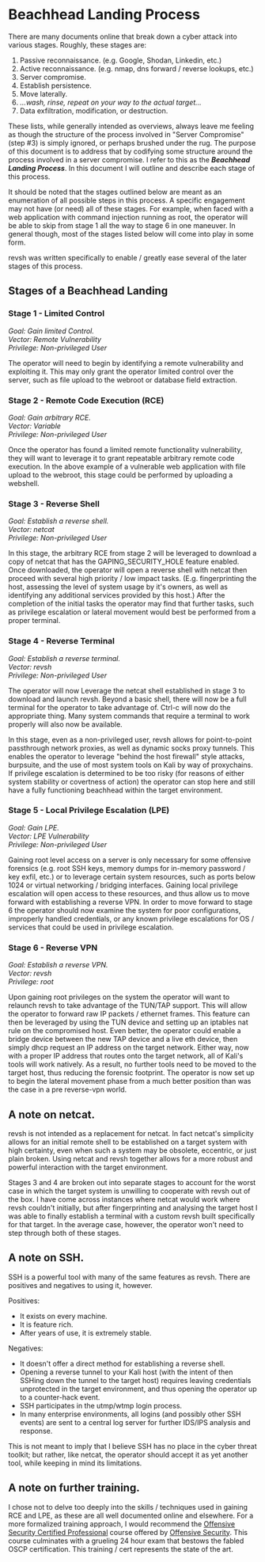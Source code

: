
# Beachhead Landing Process

There are many documents online that break down a cyber attack into various stages. Roughly, these stages are:

1. Passive reconnaissance. (e.g. Google, Shodan, Linkedin, etc.)
2. Active reconnaissance. (e.g. nmap, dns forward / reverse lookups, etc.)
3. Server compromise.
4. Establish persistence.
5. Move laterally.
6. *...wash, rinse, repeat on your way to the actual target...*
7. Data exfiltration, modification, or destruction.

These lists, while generally intended as overviews, always leave me feeling as though the structure of the process involved in "Server Compromise" (step #3) is simply ignored, or perhaps brushed under the rug. The purpose of this document is to address that by codifying some structure around the process involved in a server compromise. I refer to this as the ***Beachhead Landing Process***. In this document I will outline and describe each stage of this process.

It should be noted that the stages outlined below are meant as an enumeration of all possible steps in this process. A specific engagement may not have (or need) all of these stages. For example, when faced with a web application with command injection running as root, the operator will be able to skip from stage 1 all the way to stage 6 in one maneuver. In general though, most of the stages listed below will come into play in some form.

revsh was written specifically to enable / greatly ease several of the later stages of this process.

## Stages of a Beachhead Landing 

### Stage 1 - Limited Control

*Goal: Gain limited Control.*<br>
*Vector: Remote Vulnerability*<br>
*Privilege: Non-privileged User*

The operator will need to begin by identifying a remote vulnerability and exploiting it. This may only grant the operator limited control over the server, such as file upload to the webroot or database field extraction.

### Stage 2 - Remote Code Execution (RCE)

*Goal: Gain arbitrary RCE.*<br>
*Vector: Variable*<br>
*Privilege: Non-privileged User*

Once the operator has found a limited remote functionality vulnerability, they will want to leverage it to grant repeatable arbitrary remote code execution. In the above example of a vulnerable web application with file upload to the webroot, this stage could be performed by uploading a webshell.

### Stage 3 - Reverse Shell

*Goal: Establish a reverse shell.*<br>
*Vector: netcat*<br>
*Privilege: Non-privileged User*

In this stage, the arbitrary RCE from stage 2 will be leveraged to download a copy of netcat that has the GAPING_SECURITY_HOLE feature enabled. Once downloaded, the operator will open a reverse shell with netcat then proceed with several high priority / low impact tasks. (E.g. fingerprinting the host, assessing the level of system usage by it's owners, as well as identifying any additional services provided by this host.) After the completion of the initial tasks the operator may find that further tasks, such as privilege escalation or lateral movement would best be performed from a proper terminal.

### Stage 4 - Reverse Terminal

*Goal: Establish a reverse terminal.*<br>
*Vector: revsh*<br>
*Privilege: Non-privileged User*

The operator will now Leverage the netcat shell established in stage 3 to download and launch revsh. Beyond a basic shell, there will now be a full terminal for the operator to take advantage of. Ctrl-c will now do the appropriate thing. Many system commands that require a terminal to work properly will also now be available.

In this stage, even as a non-privileged user, revsh allows for point-to-point passthrough network proxies, as well as dynamic socks proxy tunnels. This enables the operator to leverage "behind the host firewall" style attacks, burpsuite, and the use of most system tools on Kali by way of proxychains. If privilege escalation is determined to be too risky (for reasons of either system stability or covertness of action) the operator can stop here and still have a fully functioning beachhead within the target environment.

### Stage 5 - Local Privilege Escalation (LPE)

*Goal: Gain LPE.*<br>
*Vector: LPE Vulnerability*<br>
*Privilege: Non-privileged User*

Gaining root level access on a server is only necessary for some offensive forensics (e.g. root SSH keys, memory dumps for in-memory password / key exfil, etc.) or to leverage certain system resources, such as ports below 1024 or virtual networking / bridging interfaces. Gaining local privilege escalation will open access to these resources, and thus allow us to move forward with establishing a reverse VPN. In order to move forward to stage 6 the operator should now examine the system for poor configurations, improperly handled credentials, or any known privilege escalations for OS / services that could be used in privilege escalation.

### Stage 6 - Reverse VPN

*Goal: Establish a reverse VPN.*<br>
*Vector: revsh*<br>
*Privilege: root*

Upon gaining root privileges on the system the operator will want to relaunch revsh to take advantage of the TUN/TAP support. This will allow the operator to forward raw IP packets / ethernet frames. This feature can then be leveraged by using the TUN device and setting up an iptables nat rule on the compromised host. Even better, the operator could enable a bridge device between the new TAP device and a live eth device, then simply dhcp request an IP address on the target network. Either way, now with a proper IP address that routes onto the target network, all of Kali's tools will work natively. As a result, no further tools need to be moved to the target host, thus reducing the forensic footprint. The operator is now set up to begin the lateral movement phase from a much better position than was the case in a pre reverse-vpn world.

## A note on netcat.

revsh is not intended as a replacement for netcat. In fact netcat's simplicity allows for an initial remote shell to be established on a target system with high certainty, even when such a system may be obsolete, eccentric, or just plain broken. Using netcat and revsh together allows for a more robust and powerful interaction with the target environment. 

Stages 3 and 4 are broken out into separate stages to account for the worst case in which the target system is unwilling to cooperate with revsh out of the box. I have come across instances where netcat would work where revsh couldn't initially, but after fingerprinting and analysing the target host I was able to finally establish a terminal with a custom revsh built specifically for that target. In the average case, however, the operator won't need to step through both of these stages.


## A note on SSH.

SSH is a powerful tool with many of the same features as revsh. There are positives and negatives to using it, however.

Positives:
- It exists on every machine.
- It is feature rich.
- After years of use, it is extremely stable.

Negatives:
- It doesn't offer a direct method for establishing a reverse shell.
- Opening a reverse tunnel to your Kali host (with the intent of then SSHing down the tunnel to the target host) requires leaving credentials unprotected in the target environment, and thus opening the operator up to a counter-hack event.
- SSH participates in the utmp/wtmp login process.
- In many enterprise environments, all logins (and possibly other SSH events) are sent to a central log server for further IDS/IPS analysis and response.

This is not meant to imply that I believe SSH has no place in the cyber threat toolkit; but rather, like netcat, the operator should accept it as yet another tool, while keeping in mind its limitations.

## A note on further training.

I chose not to delve too deeply into the skills / techniques used in gaining RCE and LPE, as these are all well documented online and elsewhere. For a more formalized training approach, I would recommend the [Offensive Security Certified Professional](https://www.offensive-security.com/information-security-certifications/oscp-offensive-security-certified-professional/) course offered by [Offensive Security](https://www.offensive-security.com/). This course culminates with a grueling 24 hour exam that bestows the fabled OSCP certification. This training / cert represents the state of the art.

